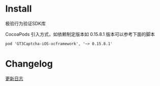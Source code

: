 # Install
极验行为验证SDK库

CocoaPods 引入方式，如依赖制定版本如 0.15.8.1 版本可以参考下面的脚本 

`pod 'GT3Captcha-iOS-xcframework', '~> 0.15.8.1'`

# Changelog

[更新日志](https://docs.geetest.com/sensebot/deploy/changelog/ios)
